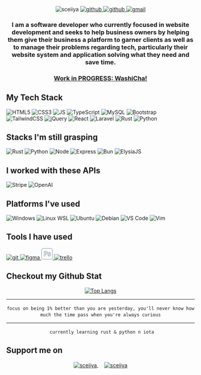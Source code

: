 
<p align="center">
  <img src="https://komarev.com/ghpvc/?username=sceiiya&label=Profile%20views&color=0e75b6&style=flat" alt="sceiiya" />
  <a href="https://github.com/sceiiya">
    <img src="https://img.shields.io/github/followers/sceiiya?label=Github&style=social" alt="github">
  </a>
  <a href="https://twitter.com/intent/follow?screen_name=sceiiya_&tw_p=followbutton">
    <img src="https://img.shields.io/twitter/follow/sceiiya_?label=Twitter&style=social" alt="github">
  </a>
  <a href="mailto:sceiiya.official+github@gmail.com">
    <img src="https://img.shields.io/badge/- -%232c3e50?label=Email&style=social&logo=gmail" alt="gmail">
  </a>
</p>

<h3 align="center">I am a software developer who currently focused in
website development and seeks to help business
owners by helping them give their business a
platform to garner clients as well as to manage
their problems regarding tech, particularly their
website system and application solving what they
need and save time.
</h3>


<a href="https://github.com/sceiiya/washicha" target="_blank" ><h3 align="center">Work in PROGRESS: WashiCha!</h3></a>


## My Tech Stack
![HTML5](https://img.shields.io/badge/-HTML5-%232c3e50?style=for-the-badge&logo=HTML5&logoColor=white)
![CSS3](https://img.shields.io/badge/-CSS3-%232c3e50?style=for-the-badge&logo=CSS3&logoColor=white)
![JS](https://img.shields.io/badge/-Javascript-%232c3e50?style=for-the-badge&logo=javascript&logoColor=white)
![TypeScript](https://img.shields.io/badge/typescript-%232c3e50.svg?style=for-the-badge&logo=typescript&logoColor=white)
![MySQL](https://img.shields.io/badge/-mySQL-%232c3e50?style=for-the-badge&logo=mysql&logoColor=white)
![Bootstrap](https://img.shields.io/badge/-Boostrap-%232c3e50?style=for-the-badge&logo=bootstrap&logoColor=white)
![TailwindCSS](https://img.shields.io/badge/-Tailwind-%232c3e50?style=for-the-badge&logo=tailwindcss&logoColor=white)
![jQuery](https://img.shields.io/badge/jquery-%232c3e50.svg?style=for-the-badge&logo=jquery&logoColor=white)
![React](https://img.shields.io/badge/react-%232c3e50.svg?style=for-the-badge&logo=react&logoColor=white)
![Laravel](https://img.shields.io/badge/laravel-%232c3e50.svg?style=for-the-badge&logo=laravel&logoColor=white)
![Rust](https://img.shields.io/badge/rust-%232c3e50.svg?style=for-the-badge&logo=rust&logoColor=white)
![Python](https://img.shields.io/badge/python-%232c3e50.svg?style=for-the-badge&logo=python&logoColor=white)

## Stacks I'm still grasping
![Rust](https://img.shields.io/badge/rust-%232c3e50.svg?style=for-the-badge&logo=rust&logoColor=white)
![Python](https://img.shields.io/badge/python-%232c3e50.svg?style=for-the-badge&logo=python&logoColor=white)
![Node](https://img.shields.io/badge/node%20js-%232c3e50.svg?style=for-the-badge&logo=nodedotjs&logoColor=white)
![Express](https://img.shields.io/badge/express-%232c3e50.svg?style=for-the-badge&logo=express&logoColor=white)
![Bun](https://img.shields.io/badge/bun-%232c3e50.svg?style=for-the-badge&logo=bun&logoColor=white)
![ElysiaJS](https://img.shields.io/badge/elysia%20js-%232c3e50.svg?style=for-the-badge&logo=elysiadotjs&logoColor=white)

## I worked with these APIs
![Stripe](https://img.shields.io/badge/stripe-%232c3e50.svg?style=for-the-badge&logo=stripe&logoColor=white)
![OpenAI](https://img.shields.io/badge/openai-%232c3e50.svg?style=for-the-badge&logo=openai&logoColor=white)

## Platforms I've used
![Windows](https://img.shields.io/badge/windows-%232c3e50.svg?style=for-the-badge&logo=windows&logoColor=white)
![Linux WSL](https://img.shields.io/badge/linux%20(WSL)-%232c3e50.svg?style=for-the-badge&logo=linux&logoColor=white)
![Ubuntu](https://img.shields.io/badge/ubuntu-%232c3e50.svg?style=for-the-badge&logo=ubuntu&logoColor=white)
![Debian](https://img.shields.io/badge/debian-%232c3e50.svg?style=for-the-badge&logo=debian&logoColor=white)
![VS Code](https://img.shields.io/badge/VS%20Code-%232c3e50.svg?style=for-the-badge&logo=visual-studio-code&logoColor=white)
![Vim](https://img.shields.io/badge/vim-%232c3e50.svg?style=for-the-badge&logo=vim&logoColor=white)

## Tools I have used
<p align="left">
<a href="https://git-scm.com/" target="_blank" rel="noreferrer">
<img src="https://www.vectorlogo.zone/logos/git-scm/git-scm-icon.svg" alt="git" width="30" height="30"/>
</a> 
<a href="https://www.figma.com/" target="_blank" rel="noreferrer">
<img src="https://raw.githubusercontent.com/yurijserrano/Github-Profile-Readme-Logos/master/tools/figma.png" alt="figma" width="25" height="30"/>
</a>
<a href="https://www.photoshop.com/en" target="_blank" rel="noreferrer">
<img src="https://raw.githubusercontent.com/devicons/devicon/master/icons/photoshop/photoshop-line.svg" alt="photoshop" width="30" height="30"/>
</a> 
<a href="https://trello.com/en" target="_blank" rel="noreferrer">
<img src="https://raw.githubusercontent.com/danielchatfield/trello-desktop/master/static/Icon.ico" alt="trello" width="30" height="30"/>
</a> 
</p>

## Checkout my Github Stat
<div align="center">

[![Top Langs](https://github-readme-stats.vercel.app/api/top-langs/?username=sceiiya&layout=donut&theme=react&hide_border=true&bg_color=30363d&title_color=ffeded&icon_color=A50113&hide=hack)](https://github.com/sceiiya?tab=repositories)

</div>

---

<div align="center">
  
``` focus on being 1% better than you are yesterday, you'll never know how much the time pass when you're always curious ```
  
</div>

---

<div align="center">
  
``` currently learning rust & python n iota```
  
</div>

## Support me on
<p align="center">
<a href="https://www.buymeacoffee.com/sceiiya">
<img align="center" src="https://cdn.buymeacoffee.com/buttons/v2/default-yellow.png" height="40" width="180" alt="sceiiya" />
</a>
&nbsp;&nbsp;&nbsp;
<a href="https://ko-fi.com/sceiiya">
<img align="center" src="https://cdn.ko-fi.com/cdn/kofi3.png?v=3" height="40" width="180" alt="sceiiya" />
</a>
</p>
<br><br>

